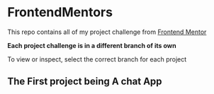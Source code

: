 # FrontendMentors
This repo contains all of my project challenge from [Frontend Mentor](https://www.frontendmentor.io)

**Each project challenge is in a different branch of its own**

To view or inspect, select the correct branch for each project

## The First project being **A chat App**


